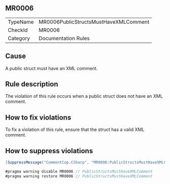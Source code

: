 ## MR0006

<table>
<tr>
  <td>TypeName</td>
  <td>MR0006PublicStructsMustHaveXMLComment</td>
</tr>
<tr>
  <td>CheckId</td>
  <td>MR0006</td>
</tr>
<tr>
  <td>Category</td>
  <td>Documentation Rules</td>
</tr>
</table>

## Cause

A public struct must have an XML comment.

## Rule description

The violation of this rule occurs when a public struct does not have an XML comment.

## How to fix violations

To fix a violation of this rule, ensure that the struct has a valid XML comment.

## How to suppress violations

```csharp
[SuppressMessage("CommentCop.CSharp", "MR0006:PublicStructsMustHaveXMLComment", Justification = "Reviewed.")]
```

```csharp
#pragma warning disable MR0006 // PublicStructsMustHaveXMLComment
#pragma warning restore MR0006 // PublicStructsMustHaveXMLComment
```